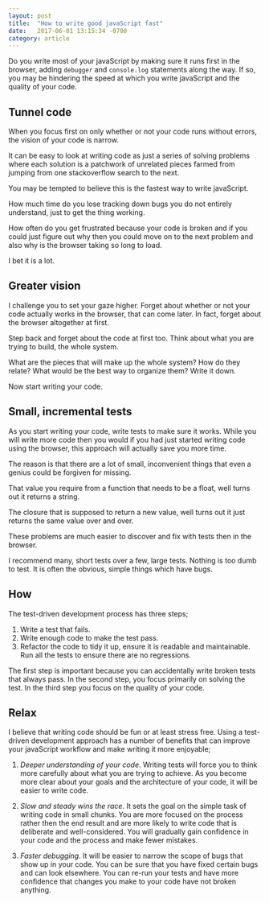 ```yaml
---
layout: post
title:  "How to write good javaScript fast"
date:   2017-06-01 13:15:34 -0700
category: article
---
```


Do you write most of your javaScript by making sure it runs first in the browser, adding `debugger` and `console.log` statements along the way. If so, you may be hindering the speed at which you write javaScript and the quality of your code.

<!-- more -->

## Tunnel code

When you focus first on only whether or not your code runs without errors, the vision of your code is narrow.

It can be easy to look at writing code as just a series of solving problems where each solution is a patchwork of unrelated pieces farmed from jumping from one stackoverflow search to the next.

You may be tempted to believe this is the fastest way to write javaScript. 

How much time do you lose tracking down bugs you do not entirely understand, just to get the thing working.

How often do you get frustrated because your code is broken and if you could just figure out why then you could move on to the next problem and also why is the browser taking so long to load.

I bet it is a lot.

## Greater vision

I challenge you to set your gaze higher. Forget about whether or not your code actually works in the browser, that can come later. In fact, forget about the browser altogether at first.

Step back and forget about the code at first too. Think about what you are trying to build, the whole system. 

What are the pieces that will make up the whole system? How do they relate? What would be the best way to organize them? Write it down.

Now start writing your code.

## Small, incremental tests

As you start writing your code, write tests to make sure it works. While you will write more code then you would if you had just started writing code using the browser, this approach will actually save you more time. 

The reason is that there are a lot of small, inconvenient things that even a genius could be forgiven for missing. 

That value you require from a function that needs to be a float, well turns out it returns a string. 

The closure that is supposed to return a new value, well turns out it just returns the same value over and over. 

These problems are much easier to discover and fix with tests then in the browser.

I recommend many, short tests over a few, large tests. Nothing is too dumb to test. It is often the obvious, simple things which have bugs.

## How

The test-driven development process has three steps;

1. Write a test that fails.
2. Write enough code to make the test pass.
3. Refactor the code to tidy it up, ensure it is readable and maintainable. Run all the tests to ensure there are no regressions.

The first step is important because you can accidentally write broken tests that always pass. In the second step, you focus primarily on solving the test. In the third step you focus on the quality of your code.

## Relax

I believe that writing code should be fun or at least stress free. Using a test-driven development approach has a number of benefits that can improve your javaScript workflow and make writing it more enjoyable;

1. *Deeper understanding of your code*. Writing tests will force you to think more carefully about what you are trying to achieve. As you become more clear about your goals and the architecture of your code, it will be easier to write code.

2. *Slow and steady wins the race*. It sets the goal on the simple task of writing code in small chunks. You are more focused on the process rather then the end result and are more likely to write code that is deliberate and well-considered. You will gradually gain confidence in your code and the process and make fewer mistakes.

3. *Faster debugging*. It will be easier to narrow the scope of bugs that show up in your code. You can be sure that you have fixed certain bugs and can look elsewhere. You can re-run your tests and have more confidence that changes you make to your code have not broken anything. 





